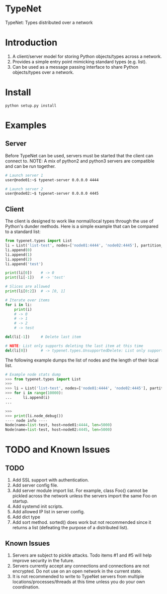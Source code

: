 # TypeNet
TypeNet: Types distributed over a network

# Introduction
1. A client/server model for storing Python objects/types across a network.
2. Provides a simple entry point mimicking standard types (e.g. list).
3. Can be used as a message passing interface to share Python objects/types over a network.

# Install
```
python setup.py install
```

# Examples

## Server
Before TypeNet can be used, servers must be started that the client can connect to.
NOTE: A mix of python2 and python3 servers are compatible and can be run together.

```bash
# Launch server 1
user@node01:~$ typenet-server 0.0.0.0 4444
```
```bash
# Launch server 2
user@node02:~$ typenet-server 0.0.0.0 4445
```

## Client
The client is designed to work like normal/local types through the use of Python's
dunder methods. Here is a simple example that can be compared to a standard list:

```python
from typenet.types import List
li = List('list-test', nodes=['node01:4444', 'node02:4445'], partition_size=10000)
li.append(0)
li.append(1)
li.append(2)
li.append('test')

print(li[0])    # -> 0
print(li[-1])   # -> 'test'

# Slices are allowed
print(li[0:2])  # -> [0, 1]

# Iterate over items
for i in li:
    print(i)
    # -> 0
    # -> 1
    # -> 2
    # -> test

del(li[-1])     # Delete last item

# NOTE: List only supports deleting the last item at this time
del(li[0])      # -> typenet.types.UnsupportedDelete: List only supports deletion of the last item.
```

The following example dumps the list of nodes and the length of their local list.
```python
# Example node stats dump
>>> from typenet.types import List
>>> 
>>> li = List('list-test', nodes=['node01:4444', 'node02:4445'], partition_size=100)
>>> for i in range(10000):
...     li.append(i)
... 

>>> 
>>> print(li.node_debug())
---- node info ----
Node(name=list-test, host=node01:4444, len=5000)
Node(name=list-test, host=node02:4445, len=5000)
```

# TODO and Known Issues

## TODO
1. Add SSL support with authentication.
2. Add server config file.
3. Add server module import list. For example, class Foo() cannot be pickled across the network unless the servers import the same Foo on startup.
4. Add systemd init scripts.
5. Add allowed IP list in server config.
6. Add dict type
7. Add sort method. sorted() does work but not recommended since it returns a list (defeating the purpose of a distributed list).

## Known Issues
1. Servers are subject to pickle attacks. Todo items #1 and #5 will help improve security in the future.
2. Servers currently accept any connections and connections are not encrypted. Do not use on an open network in the current state.
3. It is not recommended to write to TypeNet servers from multiple locations/processes/threads at this time unless you do your own coordination.
